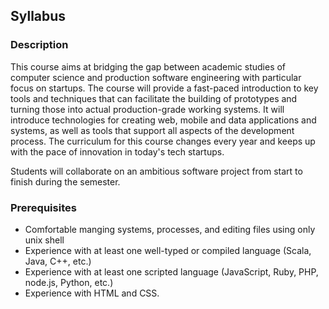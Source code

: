Syllabus
--------

### Description

This course aims at bridging the gap between academic studies of computer science and production software engineering with particular focus on startups. The course will provide a fast-paced introduction to key tools and techniques that can facilitate the building of prototypes and turning those into actual production-grade working systems. It will introduce technologies for creating web, mobile and data applications and systems, as well as tools that support all aspects of the development process. The curriculum for this course changes every year and keeps up with the pace of innovation in today's tech startups.

Students will collaborate on an ambitious software project from start to finish during the semester.

### Prerequisites

* Comfortable manging systems, processes, and editing files using only unix shell
* Experience with at least one well-typed or compiled language (Scala, Java, C++, etc.)
* Experience with at least one scripted language (JavaScript, Ruby, PHP, node.js, Python, etc.)
* Experience with HTML and CSS.

